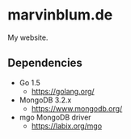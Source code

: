 # marvinblum.de

My website.

## Dependencies

* Go 1.5
    - https://golang.org/
* MongoDB 3.2.x
    - https://www.mongodb.org/
* mgo MongoDB driver
    - https://labix.org/mgo
